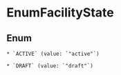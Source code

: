 
# EnumFacilityState

## Enum


    * `ACTIVE` (value: `"active"`)

    * `DRAFT` (value: `"draft"`)



